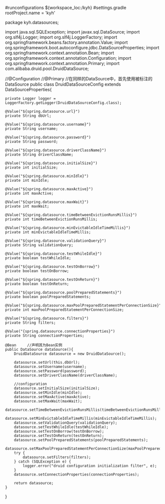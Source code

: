 #runconfigurations		${workspace_loc:/kyh}
#settings.gradle	  rootProject.name = 'kyh'






package kyh.datasources;

import java.sql.SQLException;
import javax.sql.DataSource;
import org.slf4j.Logger;
import org.slf4j.LoggerFactory;
import org.springframework.beans.factory.annotation.Value;
import org.springframework.boot.autoconfigure.jdbc.DataSourceProperties;
import org.springframework.context.annotation.Bean;
import org.springframework.context.annotation.Configuration;
import org.springframework.context.annotation.Primary;
import com.alibaba.druid.pool.DruidDataSource;

//@Configuration
//@Primary //在同样的DataSource中，首先使用被标注的DataSource
public class DruidDataSourceConfig extends DataSourceProperties{

    private Logger logger = LoggerFactory.getLogger(DruidDataSourceConfig.class);

    @Value("${spring.datasource.url}")  
    private String dbUrl;  

    @Value("${spring.datasource.username}")  
    private String username;  

    @Value("${spring.datasource.password}")  
    private String password;  

    @Value("${spring.datasource.driverClassName}")  
    private String driverClassName;  

    @Value("${spring.datasource.initialSize}")  
    private int initialSize;  

    @Value("${spring.datasource.minIdle}")  
    private int minIdle;  

    @Value("${spring.datasource.maxActive}")  
    private int maxActive;  

    @Value("${spring.datasource.maxWait}")  
    private int maxWait;  

    @Value("${spring.datasource.timeBetweenEvictionRunsMillis}")  
    private int timeBetweenEvictionRunsMillis;  

    @Value("${spring.datasource.minEvictableIdleTimeMillis}")  
    private int minEvictableIdleTimeMillis;  

    @Value("${spring.datasource.validationQuery}")  
    private String validationQuery;  

    @Value("${spring.datasource.testWhileIdle}")  
    private boolean testWhileIdle;  

    @Value("${spring.datasource.testOnBorrow}")  
    private boolean testOnBorrow;  

    @Value("${spring.datasource.testOnReturn}")  
    private boolean testOnReturn;  

    @Value("${spring.datasource.poolPreparedStatements}")  
    private boolean poolPreparedStatements;  

    @Value("${spring.datasource.maxPoolPreparedStatementPerConnectionSize}")  
    private int maxPoolPreparedStatementPerConnectionSize;  

    @Value("${spring.datasource.filters}")  
    private String filters;  

    @Value("{spring.datasource.connectionProperties}")  
    private String connectionProperties;  

    @Bean     //声明其为Bean实例  
    public DataSource dataSource(){  
        DruidDataSource datasource = new DruidDataSource();  

        datasource.setUrl(this.dbUrl);  
        datasource.setUsername(username);  
        datasource.setPassword(password);  
        datasource.setDriverClassName(driverClassName);  

        //configuration  
        datasource.setInitialSize(initialSize);  
        datasource.setMinIdle(minIdle);  
        datasource.setMaxActive(maxActive);  
        datasource.setMaxWait(maxWait);  
        datasource.setTimeBetweenEvictionRunsMillis(timeBetweenEvictionRunsMillis);  
        datasource.setMinEvictableIdleTimeMillis(minEvictableIdleTimeMillis);  
        datasource.setValidationQuery(validationQuery);  
        datasource.setTestWhileIdle(testWhileIdle);  
        datasource.setTestOnBorrow(testOnBorrow);  
        datasource.setTestOnReturn(testOnReturn);  
        datasource.setPoolPreparedStatements(poolPreparedStatements);  
        datasource.setMaxPoolPreparedStatementPerConnectionSize(maxPoolPreparedStatementPerConnectionSize);  
        try {  
            datasource.setFilters(filters);  
        } catch (SQLException e) {  
            logger.error("druid configuration initialization filter", e);  
        }  
        datasource.setConnectionProperties(connectionProperties);  

        return datasource;  
    }
}
